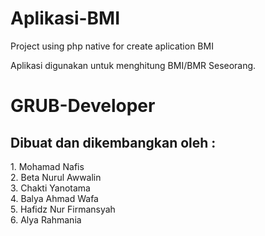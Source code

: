 # Aplikasi-BMI
Project using php native for create aplication BMI

Aplikasi digunakan untuk menghitung BMI/BMR Seseorang.<br>


# GRUB-Developer
<h2> Dibuat dan dikembangkan oleh : </h2>
    1. Mohamad Nafis <br>
    2. Beta Nurul Awwalin <br>
    3. Chakti Yanotama <br>
    4. Balya Ahmad Wafa <br>
    5. Hafidz Nur Firmansyah <br>
    6. Alya Rahmania